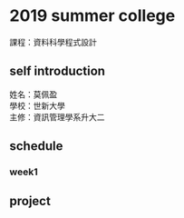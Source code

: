 # 2019 summer college
課程：資料科學程式設計
## self introduction
姓名：莫佩盈<br/>
學校：世新大學<br/>
主修：資訊管理學系升大二<br/>
## schedule
### week1
## project 
